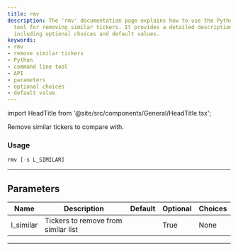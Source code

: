 ```yaml
---
title: rmv
description: The 'rmv' documentation page explains how to use the Python command line
  tool for removing similar tickers. It provides a detailed description of parameters,
  including optional choices and default values.
keywords:
- rmv
- remove similar tickers
- Python
- command line tool
- API
- parameters
- optional choices
- default value
---
```


import HeadTitle from '@site/src/components/General/HeadTitle.tsx';

<HeadTitle title="stocks/ca/rmv - Reference | OpenBB Terminal Docs" />

Remove similar tickers to compare with.

### Usage

```python
rmv [-s L_SIMILAR]
```

---

## Parameters

| Name | Description | Default | Optional | Choices |
| ---- | ----------- | ------- | -------- | ------- |
| l_similar | Tickers to remove from similar list |  | True | None |

---
